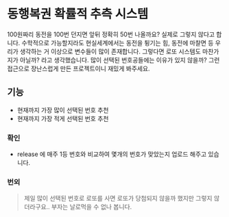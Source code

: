 # 동행복권 확률적 추측 시스템
100원짜리 동전을 100번 던지면 앞뒤 정확히 50번 나올까요? 실제로 그렇지 않다고 합니다. 수학적으로 가능할지라도 현실세계에서는 동전을 튕기는 힘, 동전에 마찰면 등 우리가 생각하는 거 이상으로 변수들이 많이 존재합니다.
그렇다면 로또 시스템도 마찬가지가 아닐까? 라고 생각했습니다. 많이 선택된 번호공들에는 이유가 있지 않을까? 그런 접근으로 장난스럽게 만든 프로젝트이니 재밌게 봐주세요.

## 기능
- 현재까지 가장 많이 선택된 번호 추천
- 현재까지 가장 적게 선택된 번호 추천

### 확인
- release 에 매주 1등 번호와 비교하여 몇개의 번호가 맞았는지 업로드 해주고 있습니다.

### 번외
> 제일 많이 선택된 번호로 로또를 사면 로또가 당첨되지 않을까 했지만 그렇지 않더라구요.. 부자는 날로먹을 수 없나 봅니다.
